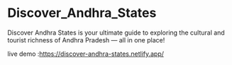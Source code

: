 
# Discover_Andhra_States
Discover Andhra States is your ultimate guide to exploring the cultural and tourist richness of Andhra Pradesh — all in one place!

live demo :https://discover-andhra-states.netlify.app/